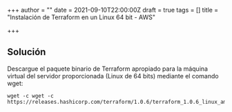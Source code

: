 +++
author = ""
date = 2021-09-10T22:00:00Z
draft = true
tags = []
title = "Instalación de Terraform en un Linux 64 bit - AWS"

+++
## Solución

Descargue el paquete binario de Terraform apropiado para la máquina virtual del servidor proporcionada (Linux de 64 bits) mediante el comando wget:

    wget -c wget -c https://releases.hashicorp.com/terraform/1.0.6/terraform_1.0.6_linux_amd64.zip